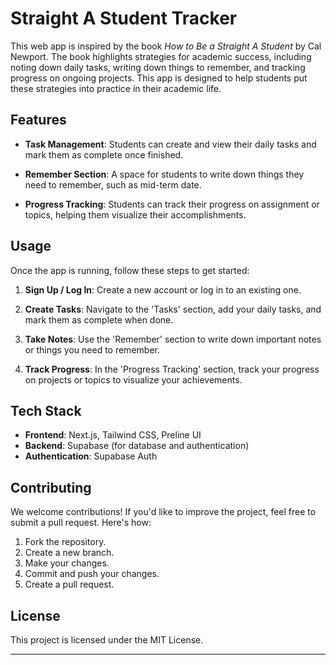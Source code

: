 # Straight A Student Tracker

This web app is inspired by the book _How to Be a Straight A Student_ by Cal Newport. The book highlights strategies for academic success, including noting down daily tasks, writing down things to remember, and tracking progress on ongoing projects. This app is designed to help students put these strategies into practice in their academic life.

## Features

- **Task Management**: Students can create and view their daily tasks and mark them as complete once finished.

- **Remember Section**: A space for students to write down things they need to remember, such as mid-term date.

- **Progress Tracking**: Students can track their progress on assignment or topics, helping them visualize their accomplishments.

## Usage

Once the app is running, follow these steps to get started:

1. **Sign Up / Log In**: Create a new account or log in to an existing one.

2. **Create Tasks**: Navigate to the 'Tasks' section, add your daily tasks, and mark them as complete when done.

3. **Take Notes**: Use the 'Remember' section to write down important notes or things you need to remember.

4. **Track Progress**: In the 'Progress Tracking' section, track your progress on projects or topics to visualize your achievements.

## Tech Stack

- **Frontend**: Next.js, Tailwind CSS, Preline UI
- **Backend**: Supabase (for database and authentication)
- **Authentication**: Supabase Auth

## Contributing

We welcome contributions! If you'd like to improve the project, feel free to submit a pull request. Here's how:

1. Fork the repository.
2. Create a new branch.
3. Make your changes.
4. Commit and push your changes.
5. Create a pull request.

## License

This project is licensed under the MIT License.

---
